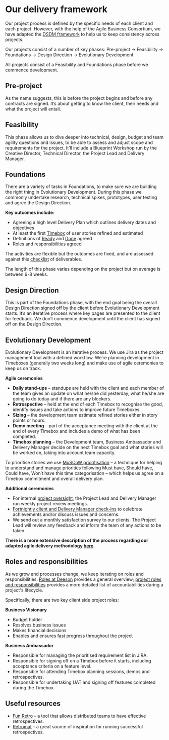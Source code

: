 # Our delivery framework
Our project process is defined by the specific needs of each client and each project. However, with the help of the Agile Business Consortium, we have adapted the [DSDM framework](https://www.agilebusiness.org/what-is-dsdm) to help us to keep consistency across projects.

Our projects consist of a number of key phases:
Pre-project → Feasibility → Foundations → Design Direction → Evolutionary Development

All projects consist of a Feasibility and Foundations phase before we commence development.

## Pre-project
As the name suggests, this is before the project begins and before any contracts are signed. It’s about getting to know the client, their needs and what the project will entail. 

## Feasibility
This phase allows us to dive deeper into technical, design, budget and team agility questions and issues, to be able to assess and adjust scope and requirements for the project. It’ll include a Blueprint Workshop run by the Creative Director, Technical Director, the Project Lead and Delivery Manager.

## Foundations
There are a variety of tasks in Foundations, to make sure we are building the right thing in Evolutionary Development. During this phase we commonly undertake research, technical spikes, prototypes, user testing and agree the Design Direction. 

**Key outcomes include:**

* Agreeing a high level Delivery Plan which outlines delivery dates and objectives 
* At least the first [Timebox](https://www.agilebusiness.org/content/timeboxing-0) of user stories refined and estimated 
* Definitions of [Ready](https://docs.google.com/document/d/1q2tjhJud2hZkUcBa6JYTbraI7HMCmR8D8K0QagF4ZGw/edit#heading=h.gjdgxs) and [Done](https://docs.google.com/document/d/1lSZv_LRJJrkT_uK7gYxLB2sits7gsD1i-unqDiDBfVM/edit#heading=h.gjdgxs) agreed
* Roles and responsibilities agreed 

The activities are flexible but the outcomes are fixed, and are assessed against this [checklist](https://docs.google.com/document/d/1GLer6Uml5cwS4Z9EpJtC1oLqAA7dJB8-g5Ni3CuY-Gc/edit) of deliverables.

The length of this phase varies depending on the project but on average is between 6-8 weeks. 

## Design Direction
This is part of the Foundations phase, with the end goal being the overall Design Direction signed off by the client before Evolutionary Development starts. It’s an iterative process where key pages are presented to the client for feedback. We don’t commence development until the client has signed off on the Design Direction.

## Evolutionary Development
Evolutionary Development is an iterative process. We use Jira as the project management tool with a defined workflow. We’re planning development in Timeboxes (generally two weeks long) and make use of agile ceremonies to keep us on track.

**Agile ceremonies**

* __Daily stand-ups__ – standups are held with the client and each member of the team gives an update on what he/she did yesterday, what he/she are going to do today and if there are any blockers.
* __Retrospective__ – held at the end of each Timebox to recognise the good, identify issues and take actions to improve future Timeboxes.
* __Sizing__ – the development team estimate refined stories either in story points or hours. 
* __Demo meeting__ – part of the acceptance meeting with the client at the end of every Timebox and includes a demo of what has been completed.
* __Timebox planning__ – the Development team, Business Ambassador and Delivery Manager decide on the next Timebox goal and what stories will be worked on, taking into account team capacity.

To prioritise stories we use [MoSCoW prioritisation](https://www.agilebusiness.org/content/moscow-prioritisation) – a technique for helping to understand and manage priorities following Must have, Should have, Could have, Won’t have this time categorisation – which helps us agree on a Timebox commitment and overall delivery plan.

__Additional ceremonies__

* For internal [project oversight](https://docs.google.com/document/d/131K6oPB94dtb9WA-SYAfjVAdRqrK4b4DdMGctHqUivI/edit), the Project Lead and Delivery Manager run weekly project review meetings.
* [Fortnightly client and Delivery Manager check-ins](https://docs.google.com/spreadsheets/d/11VQQvq7WoLPnD-JJ1wmFRH6xVQRINU74LbW8QtFA31k/edit#gid=0) to celebrate achievements and/or discuss issues and concerns.
* We send out a monthly satisfaction survey to our clients. The Project Lead will review any feedback and inform the team of any actions to be taken.
 
__There is a more extensive description of the process regarding our adapted agile delivery methodology [here](https://docs.google.com/document/d/17aO5PCU5aKBxPIXeRnuvK76trgVbn10qjIuuZzB9zhA/edit).__

## Roles and responsibilities
As we grow and processes change, we keep iterating on roles and responsibilities. [Roles at Deeson](https://handbook.deeson.co.uk/handbook/roles-at-deeson/) provides a general overview; [project roles and responsibilities](https://docs.google.com/spreadsheets/d/1xBxZNZarYJdkY7UCDrbMMMTaF3io5mVMqNA85fJnoDw/edit#gid=1040411215) provides a more detailed list of accountabilities during a project's lifecycle.

Specifically, there are two key client side project roles:

__Business Visionary__

* Budget holder
* Resolves business issues
* Makes financial decisions
* Enables and ensures fast progress throughout the project

__Business Ambassador__

* Responsible for managing the prioritised requirement list in JIRA.
* Responsible for signing off on a Timebox before it starts, including acceptance criteria on a feature level.
* Responsible for attending Timebox planning sessions, demos and retrospectives.
* Responsible for undertaking UAT and signing off features completed during the Timebox.

## Useful resources

* [Fun Retro](http://funretro.github.io/distributed/) – a tool that allows distributed teams to have effective retrospectives.
* [Retromat](https://plans-for-retrospectives.com/en/?id=90-128-91-21-34) – a great source of inspiration for running successful retrospectives.
